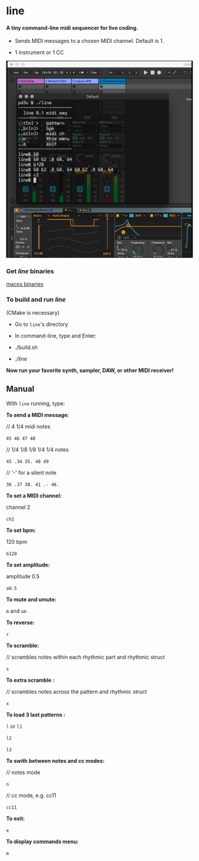 # line
#### A tiny command-line midi sequencer for live coding.

+ Sends MIDI messages to a chosen MIDI channel. Default is 1.

+ 1 instrument or 1 CC

![line_screenshot](https://github.com/pd3v/line/blob/develop/line0.1.png)

### Get *line* binaries

[macos binaries](https://github.com/pd3v/line/actions/runs/1802392423)

### To build and run *line* 

(CMake is necessary)

+ Go to `line`'s directory

+ In command-line, type and Enter:

+ ./build.sh

+ ./line

**Now run your favorite synth, sampler, DAW, or other MIDI receiver!**

## Manual

With `line` running, type:


**To send a MIDI message:**

// 4 1/4 midi notes

`45 46 47 48`

// 1/4 1/8 1/8 1/4 1/4 notes

`45 .34 35. 48 49` 

// '-' for a silent note

`36 .37 38. 41 .- 46.` 

**To set a MIDI channel:**  

channel 2

`ch2`

**To set bpm:**  

120 bpm

`b120`

**To set amplitude:**

amplitude 0.5

`a0.5`

**To mute and umute:**

`m` and `um`

**To reverse:**  

`r`

**To scramble:**  

// scrambles notes within each rhythmic part and rhythmic struct

`s`

**To extra scramble :**  

// scrambles notes across the pattern and rhythmic struct

`x`

**To load 3 last patterns :**  

`l` or `l1`

`l2`

`l3`

**To swith between notes and cc modes:**  

// notes mode

`n` 

// cc mode, e.g. cc11

`cc11`

**To exit:**

`e`  

**To display commands menu:**

`m`
 
